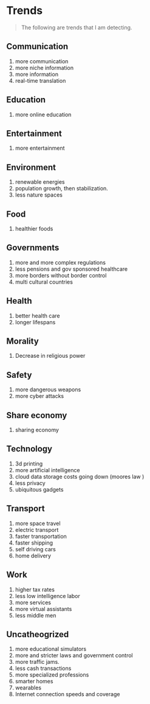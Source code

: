 # Trends

> The following are trends that I am detecting.

## Communication
1. more communication 
1. more niche information 
1. more information 
1. real-time translation 

## Education
1. more online education 

## Entertainment
1. more entertainment


## Environment
1. renewable energies 
1. population growth, then stabilization.
1. less nature spaces

## Food
1. healthier foods 

## Governments
1. more and more complex regulations 
1. less pensions and gov sponsored healthcare
1. more borders without border control
1. multi cultural countries 



## Health
1. better health care 
1. longer lifespans

## Morality
1. Decrease in religious power



## Safety
1. more dangerous weapons
1. more cyber attacks 



## Share economy
1. sharing economy 



## Technology
1. 3d printing 
1. more artificial intelligence 
1. cloud data storage costs going down (moores law )
1. less privacy 
1. ubiquitous gadgets 



## Transport
1. more space travel
1. electric transport 
1. faster transportation 
1. faster shipping 
1. self driving cars
1. home delivery 


## Work
1. higher tax rates
1. less low intelligence labor
1. more services 
1. more virtual assistants
1. less middle men 


## Uncatheogrized

1. more educational simulators
1. more and stricter laws and government control
1. more traffic jams. 
1. less cash transactions 
1. more specialized professions 
1. smarter homes
1. wearables
1. Internet connection speeds and coverage